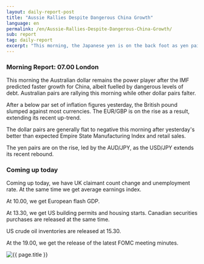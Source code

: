 ```yaml
---
layout: daily-report-post
title: "Aussie Rallies Despite Dangerous China Growth"
language: en
permalink: /en/Aussie-Rallies-Despite-Dangerous-China-Growth/
sub: report
tag: daily-report
excerpt: "This morning, the Japanese yen is on the back foot as yen pairs dominate the early movers. The USD/JPY is one of the top movers, with the GBP/JPY performing well ..."
---
```

### Morning Report: 07.00 London

This morning the Australian dollar remains the power player after the IMF predicted faster growth for China, albeit fuelled by dangerous levels of debt. Australian pairs are rallying this morning while other dollar pairs falter. 

After a below par set of inflation figures yesterday, the British pound slumped against most currencies. The EUR/GBP is on the rise as a result, extending its recent up-trend. 

The dollar pairs are generally flat to negative this morning after yesterday's better than expected Empire State Manufacturing Index and retail sales. 

The yen pairs are on the rise, led by the AUD/JPY, as the USD/JPY extends its recent rebound.

### Coming up today

Coming up today, we have UK claimant count change and unemployment rate. At the same time we get average earnings index. 

At 10.00, we get European flash GDP. 

At 13.30, we get US building permits and housing starts. Canadian securities purchases are released at the same time. 

US crude oil inventories are released at 15.30. 

At the 19.00, we get the release of the latest FOMC meeting minutes. 

<p><img src="{{ "/assets/images/daily-report/2017-08-16_06-51-26.jpg" | relative_url }}" alt="{{ page.title }}" title="{{ page.title }}"></p>